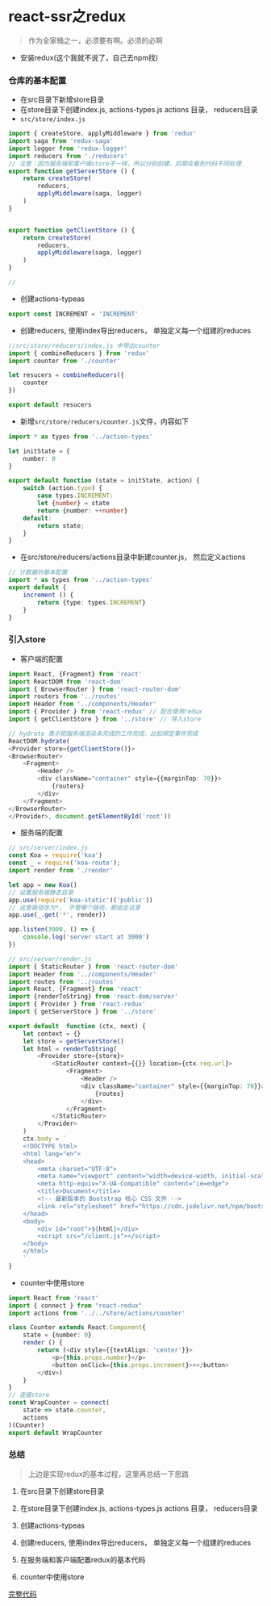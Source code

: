 # react-ssr之redux

> 作为全家桶之一，必须要有啊。必须的必啊

- 安装redux(这个我就不说了，自己去npm找)

### 仓库的基本配置

- 在src目录下新增store目录
- 在store目录下创建index.js, actions-types.js actions 目录， reducers目录
- `src/store/index.js`

```typescript
import { createStore, applyMiddleware } from 'redux'
import saga from 'redux-saga'
import logger from 'redux-logger'
import reducers from './reducers'
// 注意：因为服务端和客户端store不一样，所以分别创建，后期会看到代码不同处理
export function getServerStore () {
    return createStore(
        reducers,
        applyMiddleware(saga, logger)
    )
}


export function getClientStore () {
    return createStore(
        reducers,
        applyMiddleware(saga, logger)
    )
}

// 
```



- 创建actions-typeas

```typescript
export const INCREMENT = 'INCREMENT'
```

- 创建reducers, 使用index导出reducers， 单独定义每一个组建的reduces

```typescript
//src/store/reducers/index.js 中导出counter
import { combineReducers } from 'redux'
import counter from './counter'

let resucers = combineReducers({
    counter
})

export default resucers
```

- 新增`src/store/reducers/counter.js`文件，内容如下

```typescript
import * as types from '../action-types'

let initState = {
    number: 0
}

export default function (state = initState, action) {
    switch (action.type) {
        case types.INCREMENT:
        let {number} = state
        return {number: ++number}
    default:
        return state;
    }
}

```

- 在src/store/reducers/actions目录中新建counter.js， 然后定义actions

```typescript
// 计数器的基本配置
import * as types from '../action-types'
export default {
    increment () {
        return {type: types.INCREMENT}
    }
}
```



### 引入store

- 客户端的配置

```typescript
import React, {Fragment} from 'react'
import ReactDOM from 'react-dom'
import { BrowserRouter } from 'react-router-dom'
import routers from '../routes'
import Header from '../components/Header'
import { Provider } from 'react-redux' // 配合使用redux
import { getClientStore } from '../store' // 导入store

// hydrate 表示把服务端渲染未完成的工作完成，比如绑定事件完成
ReactDOM.hydrate(
<Provider store={getClientStore()}>
<BrowserRouter>
    <Fragment>
        <Header />
        <div className="container" style={{marginTop: 70}}>
            {routers}
        </div>
    </Fragment>
</BrowserRouter>
</Provider>, document.getElementById('root'))
```

- 服务端的配置

```typescript
// src/server/index.js
const Koa = require('koa')
const _ = require('koa-route');
import render from './render'

let app = new Koa()
// 设置服务端静态目录
app.use(require('koa-static')('public'))
// 这里路径改为*， 不管哪个路径，都组走这里
app.use(_.get('*', render))

app.listen(3000, () => {
    console.log('server start at 3000')
})

// src/server/render.js
import { StaticRouter } from 'react-router-dom'
import Header from '../components/Header'
import routes from '../routes'
import React, {Fragment} from 'react'
import {renderToString} from 'react-dom/server'
import { Provider } from 'react-redux'
import { getServerStore } from '../store'

export default  function (ctx, next) {
    let context = {}
    let store = getServerStore()
    let html = renderToString(
        <Provider store={store}>
            <StaticRouter context={{}} location={ctx.req.url}>
                <Fragment>
                    <Header />
                    <div className="container" style={{marginTop: 70}}>
                        {routes}
                    </div>
                </Fragment>
            </StaticRouter>
        </Provider>
    )
    ctx.body = `
    <!DOCTYPE html>
    <html lang="en">
    <head>
        <meta charset="UTF-8">
        <meta name="viewport" content="width=device-width, initial-scale=1.0">
        <meta http-equiv="X-UA-Compatible" content="ie=edge">
        <title>Document</title>
        <!-- 最新版本的 Bootstrap 核心 CSS 文件 -->
        <link rel="stylesheet" href="https://cdn.jsdelivr.net/npm/bootstrap@3.3.7/dist/css/bootstrap.min.css">
    </head>
    <body>
        <div id="root">${html}</div>
        <script src="/client.js"></script>
    </body>
    </html>
    `
}
```

- counter中使用store

```typescript
import React from 'react'
import { connect } from "react-redux"
import actions from '../../store/actions/counter'

class Counter extends React.Component{
    state = {number: 0}
    render () {
        return (<div style={{textAlign: 'center'}}>
            <p>{this.props.number}</p>
            <button onClick={this.props.increment}>+</button>
        </div>)
    }
}
// 连接store
const WrapCounter = connect(
    state => state.counter,
    actions
)(Counter)
export default WrapCounter
```



### 总结

> 上边是实现redux的基本过程，这里再总结一下思路

1. 在src目录下创建store目录

2. 在store目录下创建index.js, actions-types.js actions 目录， reducers目录
3. 创建actions-typeas
4. 创建reducers, 使用index导出reducers， 单独定义每一个组建的reduces
5. 在服务端和客户端配置redux的基本代码
6. counter中使用store

[完整代码](https://github.com/corner1990/dream/tree/master/react_ssr/04)